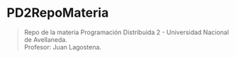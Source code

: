 # PD2RepoMateria
>Repo de la materia Programación Distribuida 2 - Universidad Nacional de Avellaneda.  
>Profesor: Juan Lagostena.  
